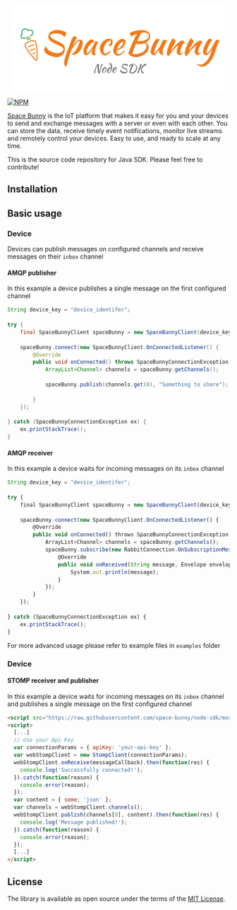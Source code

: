<p align="center">
  <img width="480" src="assets/logo.png"/>
</p>

[![NPM](https://img.shields.io/npm/v/spacebunny.svg?style=flat-square)](https://www.npmjs.com/package/spacebunny)

[Space Bunny](http://spacebunny.io) is the IoT platform that makes it easy for you and your devices to send and exchange messages with a server or even with each other. You can store the data, receive timely event notifications, monitor live streams and remotely control your devices. Easy to use, and ready to scale at any time.

This is the source code repository for Java SDK.
Please feel free to contribute!

## Installation



## Basic usage

### Device

Devices can publish messages on configured channels and receive messages on their `inbox` channel

#### AMQP publisher

In this example a device publishes a single message on the first configured channel

```java
String device_key = "device_identifer";

try {
    final SpaceBunnyClient spaceBunny = new SpaceBunnyClient(device_key);

    spaceBunny.connect(new SpaceBunnyClient.OnConnectedListener() {
        @Override
        public void onConnected() throws SpaceBunnyConnectionException {
            ArrayList<Channel> channels = spaceBunny.getChannels();

            spaceBunny.publish(channels.get(0), "Something to share");
            
        }
    });

} catch (SpaceBunnyConnectionException ex) {
    ex.printStackTrace();
}
```

#### AMQP receiver

In this example a device waits for incoming messages on its `inbox` channel

```javascript
String device_key = "device_identifer";

try {
    final SpaceBunnyClient spaceBunny = new SpaceBunnyClient(device_key);

    spaceBunny.connect(new SpaceBunnyClient.OnConnectedListener() {
        @Override
        public void onConnected() throws SpaceBunnyConnectionException {
            ArrayList<Channel> channels = spaceBunny.getChannels();
            spaceBunny.subscribe(new RabbitConnection.OnSubscriptionMessageReceivedListener() {
                @Override
                public void onReceived(String message, Envelope envelope) {
                    System.out.println(message);
                }
            });
        }
    });

} catch (SpaceBunnyConnectionException ex) {
    ex.printStackTrace();
}
```

For more advanced usage please refer to example files in `examples` folder

### Device

#### STOMP receiver and publisher

In this example a device waits for incoming messages on its `inbox` channel and publishes a single message on the first configured channel

```html
<script src="https://raw.githubusercontent.com/space-bunny/node-sdk/master/dist/spacebunny.js"></script>
<script>
  [...]
  // Use your Api Key
  var connectionParams = { apiKey: 'your-api-key' };
  var webStompClient = new StompClient(connectionParams);
  webStompClient.onReceive(messageCallback).then(function(res) {
    console.log('Successfully connected!');
  }).catch(function(reason) {
    console.error(reason);
  });
  var content = { some: 'json' };
  var channels = webStompClient.channels();
  webStompClient.publish(channels[0], content).then(function(res) {
    console.log('Message published!');
  }).catch(function(reason) {
    console.error(reason);
  });
  [...]
</script>
```

## License

The library is available as open source under the terms of the [MIT License](http://opensource.org/licenses/MIT).